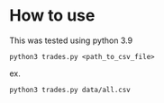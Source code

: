 # How to use

This was tested using python 3.9

```
python3 trades.py <path_to_csv_file>
```

ex.

```
python3 trades.py data/all.csv
```
